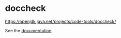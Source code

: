 # doccheck
https://openjdk.java.net/projects/code-tools/doccheck/

See the [documentation](src/doc/doccheck.md).
